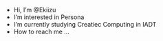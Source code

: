 -  Hi, I’m @Ekiizu
-  I’m interested in Persona
-  I’m currently studying Creatiec Computing in IADT
-  How to reach me ...

<!---
Ekiizu/Ekiizu is a ✨ special ✨ repository because its `README.md` (this file) appears on your GitHub profile.
You can click the Preview link to take a look at your changes.
--->
